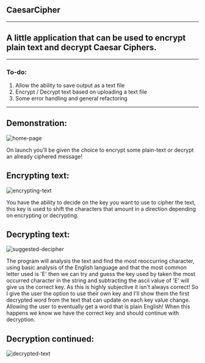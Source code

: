 ## **CaesarCipher**
---
## A little application that can be used to encrypt plain text and decrypt Caesar Ciphers.
---
### To-do:
1. Allow the ability to save output as a text file
2. Encrypt / Decrypt text based on uploading a text file
3. Some error handling and general refactoring
---
## Demonstration:
![home-page](https://github.com/user-attachments/assets/f409daac-3721-4357-b3e4-b75ece870268)

On launch you'll be given the choice to encrypt some plain-text or decrypt an already ciphered message!

## Encrypting text:
![encrypting-text](https://github.com/user-attachments/assets/e9114a10-3e38-4ee3-a09c-2543b28328a2)


You have the ability to decide on the key you want to use to cipher the text, this key is used to shift the characters that amount in a direction depending on encrypting or decrypting.

## Decrypting text:
![suggested-decipher](https://github.com/user-attachments/assets/b64b6e4c-0534-404a-9e45-77001edaf8fa)


The program will analysis the text and find the most reoccurring character, using basic analysis of the English language and that the most common letter used is 'E' then we can try and guess the key used by taken the most occurred character in the string and subtracting the ascii value of 'E' will give us the correct key.
As this is highly subjective it isn't always correct! So I give the user the option to use their own key and I'll show them the first decrypted word from the text that can update on each key value change. Allowing the user to eventually get a word that is plain English! When this happens we know we have the correct key and should continue with decryption.

## Decryption continued:
![decrypted-text](https://github.com/user-attachments/assets/638c7566-764d-475e-8b9b-baa5f5708b27)
